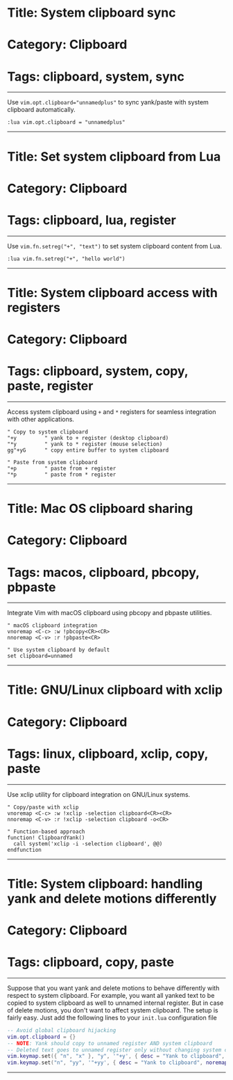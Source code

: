 # Title: System clipboard sync
# Category: Clipboard
# Tags: clipboard, system, sync
---
Use `vim.opt.clipboard="unnamedplus"` to sync yank/paste with system clipboard automatically.

```vim
:lua vim.opt.clipboard = "unnamedplus"
```
***
# Title: Set system clipboard from Lua
# Category: Clipboard
# Tags: clipboard, lua, register
---
Use `vim.fn.setreg("+", "text")` to set system clipboard content from Lua.

```vim
:lua vim.fn.setreg("+", "hello world")
```
***
# Title: System clipboard access with registers
# Category: Clipboard
# Tags: clipboard, system, copy, paste, register
---
Access system clipboard using `+` and `*` registers for seamless integration with other applications.

```vim
" Copy to system clipboard
"+y         " yank to + register (desktop clipboard)
"*y         " yank to * register (mouse selection)
gg"+yG      " copy entire buffer to system clipboard

" Paste from system clipboard
"+p         " paste from + register
"*p         " paste from * register
```
***
# Title: Mac OS clipboard sharing
# Category: Clipboard
# Tags: macos, clipboard, pbcopy, pbpaste
---
Integrate Vim with macOS clipboard using pbcopy and pbpaste utilities.

```vim
" macOS clipboard integration
vnoremap <C-c> :w !pbcopy<CR><CR>
nnoremap <C-v> :r !pbpaste<CR>

" Use system clipboard by default
set clipboard=unnamed
```
***
# Title: GNU/Linux clipboard with xclip
# Category: Clipboard
# Tags: linux, clipboard, xclip, copy, paste
---
Use xclip utility for clipboard integration on GNU/Linux systems.

```vim
" Copy/paste with xclip
vnoremap <C-c> :w !xclip -selection clipboard<CR><CR>
nnoremap <C-v> :r !xclip -selection clipboard -o<CR>

" Function-based approach
function! ClipboardYank()
  call system('xclip -i -selection clipboard', @@)
endfunction
```
***
# Title: System clipboard: handling yank and delete motions differently
# Category: Clipboard
# Tags: clipboard, copy, paste
---
Suppose that you want yank and delete motions to behave differently with respect to system clipboard. For example, you want all yanked text to be copied to system clipboard as well to unnamed internal register. But in case of delete motions, you don't want to affect system clipboard. The setup is fairly easy. Just add the following lines to your `init.lua` configuration file

```lua
-- Avoid global clipboard hijacking
vim.opt.clipboard = {}
-- NOTE: Yank should copy to unnamed register AND system clipboard
-- Deleted text goes to unnamed register only without changing system clipboard
vim.keymap.set({ "n", "x" }, "y", '"+y', { desc = "Yank to clipboard", noremap = true })
vim.keymap.set("n", "yy", '"+yy', { desc = "Yank to clipboard", noremap = true })
```
***
